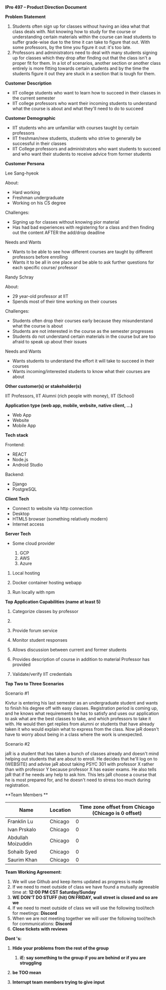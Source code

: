 **IPro 497 – Product Direction Document**

**Problem Statement**

1. Students often sign up for classes without having an idea what that class deals with. Not knowing how to study for the course or understanding certain materials within the course can lead students to suffer grade-wise due to the time it can take to figure that out. With some professors, by the time you figure it out: it&#39;s too late.
2. Professors and administrators need to deal with many students signing up for classes which they drop after finding out that the class isn&#39;t a proper fit for them. In a lot of scenarios, another section or another class entirely is more fitting towards certain students and by the time the students figure it out they are stuck in a section that is tough for them.

**Customer Description**

- IIT college students who want to learn how to succeed in their classes in the current semester
- IIT college professors who want their incoming students to understand what the course is about and what they&#39;ll need to do to succeed

**Customer Demographic**

- IIT students who are unfamiliar with courses taught by certain professors
- IIT freshman/new students, students who strive to generally be successful in their classes
- IIT College professors and administrators who want students to succeed and who want their students to receive advice from former students

**Customer Persona**

Lee Sang-hyeok

About:

- Hard working
- Freshman undergraduate
- Working on his CS degree

Challenges:

- Signing up for classes without knowing pior material
- Has had bad experiences with registering for a class and then finding out the content AFTER the add/drop deadline

Needs and Wants

- Wants to be able to see how different courses are taught by different professors before enrolling
- Wants it to be all in one place and be able to ask further questions for each specific course/ professor

Randy Schray

About:

- 29 year-old professor at IIT
- Spends most of their time working on their courses

Challenges:

- Students often drop their courses early because they misunderstand what the course is about
- Students are not interested in the course as the semester progresses
- Students do not understand certain materials in the course but are too afraid to speak up about their issues

Needs and Wants

- Wants students to understand the effort it will take to succeed in their courses
- Wants incoming/interested students to know what their courses are about

**Other customer(s) or stakeholder(s)**

IIT Professors, IIT Alumni (rich people with money), IIT (School)

**Application type (web app, mobile, website, native client, …)**

- Web App
- Website
- Mobile App

**Tech stack**

Frontend:

- REACT
- Node.js
- Android Studio

Backend:

- Django
- PostgreSQL

**Client Tech**

- Connect to website via http connection
- Desktop
- HTML5 browser (something relatively modern)
- Internet access

**Server Tech**

- Some cloud provider

  1. GCP
  2. AWS
  3. Azure
1. Local hosting

  1. Docker container hosting webapp
  2. Run locally with npm

**Top Application Capabilities (name at least 5)**

1. Categorize classes by professor

  1.
1. Provide forum service
2. Monitor student responses
3. Allows discussion between current and former students
4. Provides description of course in addition to material Professor has provided
5. Validate/verify IIT credentials

**Top Two to Three Scenarios**

Scenario #1

Kivtur is entering his last semester as an undergraduate student and wants to finish his degree off with easy classes. Registration period is coming up, and he knows what requirements he has to satisfy and uses our application to ask what are the best classes to take, and which professors to take it with. He would then get replies from alumni or students that have already taken it who would explain what to express from the class. Now jaR doesn&#39;t have to worry about being in a class where the work is unexpected.

Scenario #2

jaR is a student that has taken a bunch of classes already and doesn&#39;t mind helping out students that are about to enroll. He decides that he&#39;ll log on to (WEBSITE) and advise jaR about taking PSYC 301 with professor X rather than with professor Y because professor X has easier exams. He also tells jaR that if he needs any help to ask him. This lets jaR choose a course that he is most prepared for, and he doesn&#39;t need to stress too much during registration.

**Team Members **

| **Name** | **Location** | **Time zone offset from Chicago (Chicago is 0 offset)** |
| --- | --- | --- |
| Franklin Lu | Chicago | 0 |
| Ivan Prskalo | Chicago | 0 |
| Abdullah Moizuddin | Chicago | 0 |
| Sohaib Syed | Chicago | 0 |
| Saurim Khan | Chicago | 0 |

**Team Working Agreement:**

1. We will use Github and keep items updated as progress is made
2. If we need to meet outside of class we have found a mutually agreeable time at: **12:00 PM CST Saturday/Sunday**
3. **WE DON&#39;T DO STUFF (hit) ON FRIDAY, wall street is closed and so are we**
4. If we need to meet outside of class we will use the following tool/tech for meetings: **Discord**
5. When we are not meeting together we will user the following tool/tech for communications: **Discord**
6. **Close tickets with reviews**

**Dont &#39;s:**

1. **Hide your problems from the rest of the group**

    1. **iE: say something to the group if you are behind or if you are struggling**
1. **be TOO mean**
2. **Interrupt team members trying to give input**
